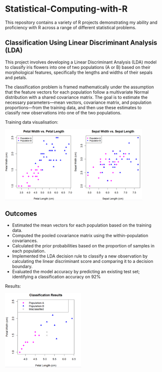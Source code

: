 # Statistical-Computing-with-R

This repository contains a variety of R projects demonstrating my ability and proficiency with R across a range of different statistical problems.

## Classification Using Linear Discriminant Analysis (LDA)

This project involves developing a Linear Discriminant Analysis (LDA) model to classify iris flowers into one of two populations (A or B) based on their morphological features, specifically the lengths and widths of their sepals and petals. 

The classification problem is framed mathematically under the assumption that the feature vectors for each population follow a multivariate Normal distribution with a shared covariance matrix. The goal is to estimate the necessary parameters—mean vectors, covariance matrix, and population proportions—from the training data, and then use these estimates to classify new observations into one of the two populations.

Training data visualisation:

<img src="IrisTrainingData.png" alt="SnP 500 Dataset" width="90%">

## Outcomes
- Estimated the mean vectors for each population based on the training data.
- Computed the pooled covariance matrix using the within-population covariances.
- Calculated the prior probabilities based on the proportion of samples in each population.
- Implemented the LDA decision rule to classify a new observation by calculating the linear discriminant score and comparing it to a decision boundary.
- Evaluated the model accuracy by predicting an existing test set; identifying a classification accuracy on 92%

Results:

<img src="LDA_Classification.png" alt="SnP 500 Dataset" width="50%">
